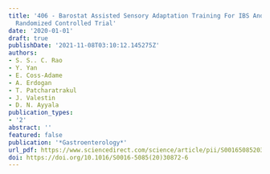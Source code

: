 ```yaml
---
title: '406 - Barostat Assisted Sensory Adaptation Training For IBS And Rectal Hypersensitivity:
  Randomized Controlled Trial'
date: '2020-01-01'
draft: true
publishDate: '2021-11-08T03:10:12.145275Z'
authors:
- S. S.. C. Rao
- Y. Yan
- E. Coss-Adame
- A. Erdogan
- T. Patcharatrakul
- J. Valestin
- D. N. Ayyala
publication_types:
- '2'
abstract: ''
featured: false
publication: '*Gastroenterology*'
url_pdf: https://www.sciencedirect.com/science/article/pii/S0016508520308726
doi: https://doi.org/10.1016/S0016-5085(20)30872-6
---
```


